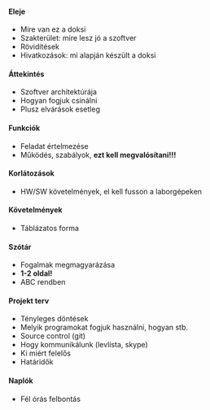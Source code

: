 #### Eleje
 * Mire van ez a doksi
 * Szakterület: mire lesz jó a szoftver
 * Rövidítések
 * Hivatkozások: mi alapján készült a doksi
#### Áttekintés
 * Szoftver architektúrája
 * Hogyan fogjuk csinálni
 * Plusz elvárások esetleg
#### Funkciók
 * Feladat értelmezése
 * Működés, szabályok, **ezt kell megvalósítani!!!**
#### Korlátozások
 * HW/SW követelmények, el kell fusson a laborgépeken
#### Követelmények
 * Táblázatos forma
#### Szótár
 * Fogalmak megmagyarázása
 * **1-2 oldal!**
 * ABC rendben
#### Projekt terv
 * Tényleges döntések
 * Melyik programokat fogjuk használni, hogyan stb.
 * Source control (git)
 * Hogy kommunikálunk (levlista, skype)
 * Ki miért felelős
 * Határidők
#### Naplók
 * Fél órás felbontás
